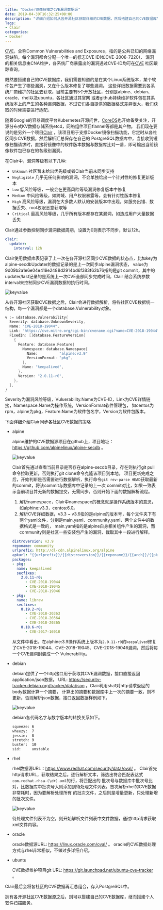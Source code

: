 ```yaml
---
title: "Docker镜像扫描之CVE漏洞数据源"
date: 2019-04-30T16:32:25+08:00
description: "详细介绍如何从各开源社区获取详细的CVE数据，然后搭建自己的CVE数据库"
Tags:
- Clair
categories:
- Docker
---
```


[CVE](https://cve.mitre.org/cve/search_cve_list.html)，全称Common Vulnerabilities and Exposures，指的是公共已知的网络漏洞缺陷，每个漏洞都会分配一个唯一的标志CVE ID(如CVE-2008-7220)，
漏洞的相关信息由CNA维护，各系统厂商暴露出的漏洞通过CVE-ID均可在[CVE](https://cve.mitre.org/cve/search_cve_list.html) 社区跟踪查询。

既然要搭建自己的CVE数据库，我们需要知道的是在某个Linux系统版本，某个软件包产生了哪些漏洞，又在什么版本修复了哪些漏洞，
这些详细数据需要到各系统厂商维护的社区去获取，目前主要有5个开放社区，分别是alpine、debian、oracle、rhel以及ubuntu，各社区通过其官网
或者github持续维护软件包在其系统版本上的产生的各种漏洞数据，不过它们各自提供的数据格式差异很大，我们获取的时候需要进行适配。

随着Google的容器调度平台Kubernetes开源问世，[CoreOS](https://coreos.com/)也开始备受关注，开源分布式KV数据存储系统etcd，网络组件项目flannel等都是其产物。
我们现在要说的是另外一个项目[Clair](https://github.com/coreos/clair) ，该项目用于支撑Docker镜像扫描功能，它定时从各社区同步CVE数据，然后解析汇总保存在自己的
PostgreSQL数据库中，当接收到镜像扫描请求时，直接将镜像中的软件版本数据与数据库比对一番，即可输出当前镜像软件包已存在的各级别漏洞。

在Clair中，漏洞等级有以下几种:

- `Unknown` 社区暂未给出优先级或者Clair当前未同步支持
- `Negligible` 几乎无任何影响的漏洞，不会单独给出一个针对性的修复更新版本
- `Low` 低风险等级，一般会在更高风险等级漏洞修复版本中修复
- `Medium` 中风险等级，如跨域、用户权限暴露等，会有针对性版本修复
- `High` 高风险等级，漏洞在大多数人默认的安装版本中出现，如服务出错、数据丢失、root权限恶意获取等
- `Critical` 最高风险等级，几乎所有版本都存在某漏洞，如造成用户大量数据丢失

Clair通过参数控制同步漏洞数据周期，设置为0则表示不同步，默认12h。

```yaml
clair:
  updater:
    interval: 12h
```

Clair使用数据库表记录了上一次在各开源社区同步CVE数据的状态点，比如key为alpine-secdbUpdater的数据记录的是上一次同步alpine漏洞状态，
value为9d09b2a1e6e04e419e2488d2914bd6f383f62b76指的是git commit，其中的updater/last记录的是系统上一次CVE全部同步完成时间，Clair
结合系统参数interval来控制同步CVE漏洞数据的执行时间。

![keyvalue](/blog/cve/001.png)

从各开源社区获取CVE数据之后，Clair会进行数据解析，将各社区CVE数据统一结构，每一个漏洞都是一个database.Vulnerability对象。

```go
v := &database.Vulnerability{
  Severity: database.UnknownSeverity,
  Name: "CVE-2018-19044",
  Link: "https://cve.mitre.org/cgi-bin/cvename.cgi?name=CVE-2018-19044",
  FixedIn: []database.FeatureVersion{
    {
      Feature: database.Feature{
        Namespace: database.Namespace{
          Name:          "alpine:v3.9"
          VersionFormat: "pkg",
        },
        Name: "keepalived",
      },
      Version: "2.0.11-r0",
    },
  },
}
```

Severity为漏洞风险等级，Vuluerability.Name为CVE-ID，Link为CVE详情链接，Namespace.Name为操作系统，VersionFormat软件管理包，
如centos为rpm，alpine为pkg，Feature.Name为软件包名字，Version为软件包版本。

下面详细介绍Clair同步各社区CVE数据的策略

- alpine
  
    alpine维护的CVE数据源项目在github上，项目地址：https://github.com/alpinelinux/alpine-secdb 。
  
    ![keyvalue](/blog/cve/002.png)
    
    Clair首先通过查看当前目录是否存在alpine-secdb目录，存在则执行git pull命令拉取更新，否则执行git clone命令克隆该项目到本地。
    项目更新完成之后，开始判断是否需要进行数据解析，执行命令`git rev-parse HEAD`获取最新的commit，将该commit与数据库中记录的上一次
    commit对比，如果一致表示当前项目并无新的数据提交，无需同步，否则开始下面的数据解析流程。
    
    1. 解析namespace，Clair中namespace的概念就是操作系统版本的意思，如alphine:v3.3，centos:6.0。
    2. 解析CVE详细数据，v3.3 ~ v3.9指的是alpine的版本号，每个文件夹下有两个yaml文件，分别是main.yaml、community.yaml，两个文件中的数据格式是一致的，
    main.yaml指的是alpine自身相关组件产生的漏洞，而community则是社区一些安装包产生的漏洞，截取其中一段进行解释。
    
    ```yaml
    distroversion: v3.9
    reponame: community
    urlprefix: http://dl-cdn.alpinelinux.org/alpine
    apkurl: "{{urlprefix}}/{{distroversion}}/{{reponame}}/{{arch}}/{{pkg.name}}-{{pkg.ver}}.apk"
    packages:
    - pkg:
      name: keepalived
      secfixes:
        2.0.11-r0:
          - CVE-2018-19044
          - CVE-2018-19045
          - CVE-2018-19046
  - pkg:
      name: libraw
      secfixes:
        0.19.2-r0:
          - CVE-2018-20363
          - CVE-2018-20364
          - CVE-2018-20365
        0.18.6-r0:
          - CVE-2017-16910
    ```
    从文件中看出，在alphine:3.9操作系统上版本为`2.0.11-r0`的`keepalived`修复了CVE-2018-19044、CVE-2018-19045、CVE-2018-19046漏洞，然后将每一个CVE漏洞封装成一个
    Vulnerability。
    
- debian

    debian提供了一个http接口用于获取其CVE漏洞数据，接口直接返回application/json数据，
    URL: https://security-tracker.debian.org/tracker/data/json 。Clair利用sha1对http请求返回的body数据计算一个摘要，
    计算出的摘要和数据库中上一次的摘要一致，则不更新，否则解析json数据，接口返回数据样例如下。
    
    ![keyvalue](/blog/cve/003.png)
    
    debian各代码名字与数字版本的转换关系如下。
    
    ```bash
    squeeze: 6
    wheezy:  7
    jessie:  8
    stretch: 9
    buster:  10
    sid:     unstable
    ```
    
- rhel

    rhel数据源URL：https://www.redhat.com/security/data/oval/ 。
    Clair首先http请求URL，获取结果之后，逐行解析文本，筛选出符合匹配表达式`com.redhat.rhsa-(\d+).xml`的行，将匹配出的
    批次号与数据库中批次号比对，比数据库中批次号大则添加到待处理文件列表。首次解析rhel的CVE数据非常耗时，因为要解析处理所有
    的批次文件，之后则是增量更新，只处理新增的批次文件。
    
    ![keyvalue](/blog/cve/004.png)
    
    待处理文件列表不为空，则开始解析文件列表中文件数据，通过http请求获取xml文件内容。
  
- oracle

    oracle数据源URL: https://linux.oracle.com/oval/ 。
    oracle的CVE数据处理方式与rhel非常相似，不做过多详细介绍。
  
- ubuntu
    
    CVE数据维护项目git URL: https://git.launchpad.net/ubuntu-cve-tracker 。
    
Clair最后会将各社区的CVE数据再汇总组合，存入PostgreSQL中。

拥有各开源社区CVE数据源之后，则可以搭建自己的CVE数据库，继而搭建个人软件扫描服务。
  
